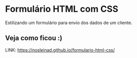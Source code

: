 # Formulário HTML com CSS

Estilizando um formulário para envio dos dados de um cliente.

## Veja como ficou :)
LINK: https://nosleinad.github.io/formulario-html-css/
